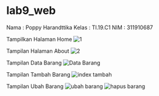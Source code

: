 # lab9_web
Nama : Poppy Harandttika
Kelas : TI.19.C1
NIM : 311910687

Tampilkan Halaman Home
![1](https://user-images.githubusercontent.com/85287196/121445780-fded1980-c946-11eb-870a-507c992d43fb.png)

Tampilan Halaman About 
![2](https://user-images.githubusercontent.com/85287196/121445889-32f96c00-c947-11eb-82b4-59e3805cdadd.png)

Tampilan Data Barang
![Data Barang](https://user-images.githubusercontent.com/85287196/121446056-9388a900-c947-11eb-9ebe-10247e8eabaa.png)

Tampilan Tambah Barang
![index tambah](https://user-images.githubusercontent.com/85287196/121446182-d480bd80-c947-11eb-958e-6961ac46dc08.png)

Tampilan Ubah Barang
![ubah barang](https://user-images.githubusercontent.com/85287196/121446243-eeba9b80-c947-11eb-9e8f-6560ddaeff96.png)
![hapus barang](https://user-images.githubusercontent.com/85287196/121446264-f8440380-c947-11eb-9431-29efa40db58e.png)




